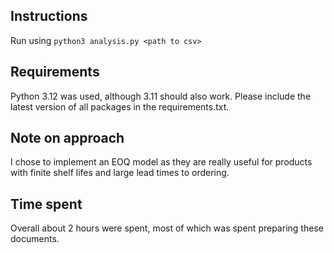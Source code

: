 ## Instructions
Run using `python3 analysis.py <path to csv>`

## Requirements
Python 3.12 was used, although 3.11 should also work. Please include the latest version
of all packages in the requirements.txt.

## Note on approach
I chose to implement an EOQ model as they are really useful for products with
finite shelf lifes and large lead times to ordering.

## Time spent
Overall about 2 hours were spent, most of which was spent preparing these documents.